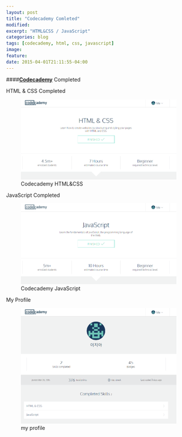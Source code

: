 ```yaml
---
layout: post
title: "Codecademy Comleted"
modified:
excerpt: "HTML&CSS / JavaScript"
categories: blog
tags: [codecademy, html, css, javascript]
image:
feature:
date: 2015-04-01T21:11:55-04:00
---
```


####[**Codecademy**][codecademy] Completed

HTML & CSS Completed
<figure>
	<img src="/images/post_img/codecademy_1.png">
	<figcaption>Codecademy HTML&CSS</figcaption>
</figure>

JavaScript Completed
<figure>
	<img src="/images/post_img/codecademy_2.png">
	<figcaption>Codecademy JavaScript</figcaption>
</figure>

My Profile
<figure>
	<img src="/images/post_img/codecademy_3.png">
	<figcaption>my profile</figcaption>
</figure>

[codecademy]: http://www.codecademy.com/learn